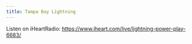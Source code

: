 ```yaml
---
title: Tampa Bay Lightning
---
```

Listen on iHeartRadio: https://www.iheart.com/live/lightning-power-play-6683/


